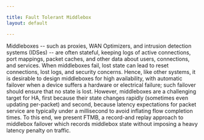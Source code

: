 ```yaml
---

title: Fault Tolerant Middlebox
layout: default

---
```

Middleboxes -- such as proxies, WAN Optimizers, and intrusion detection systems
(IDSes) -- are often stateful, keeping logs of active connections, port
mappings, packet caches, and other data about users, connections, and services.
When middleboxes fail, lost state can lead to reset connections, lost logs, and
security concerns. Hence, like other systems, it is desirable to design
middleboxes for high availability, with automatic failover when a device suffers
a hardware or electrical failure; such failover should ensure that no state is
lost. However, middleboxes are a challenging target for HA, first because their
state changes rapidly (sometimes even updating per-packet) and second, because
latency expectations for packet service are typically under a millisecond to
avoid inflating flow completion times. To this end, we present FTMB, a
record-and replay approach to middlebox failover which records middlebox state
without imposing a heavy latency penalty on traffic.
